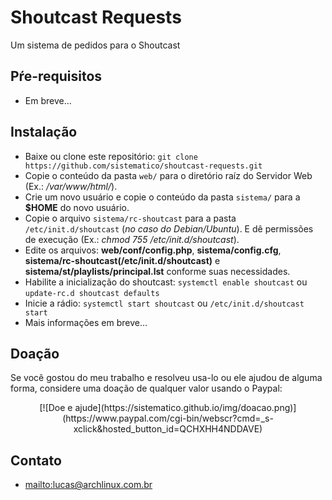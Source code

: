 # Shoutcast Requests
Um sistema de pedidos para o Shoutcast

## Pŕe-requisitos
* Em breve...

## Instalação
* Baixe ou clone este repositório: `git clone https://github.com/sistematico/shoutcast-requests.git`
* Copie o conteúdo da pasta `web/` para o diretório raíz do Servidor Web (Ex.: */var/www/html/*).
* Crie um novo usuário e copie o conteúdo da pasta `sistema/` para a **$HOME** do novo usuário.
* Copie o arquivo `sistema/rc-shoutcast` para a pasta `/etc/init.d/shoutcast` (*no caso do Debian/Ubuntu*). E dê permissões de execução (Ex.: *chmod 755 /etc/init.d/shoutcast*).
* Edite os arquivos: **web/conf/config.php**, **sistema/config.cfg**, **sistema/rc-shoutcast(/etc/init.d/shoutcast)** e **sistema/st/playlists/principal.lst** conforme suas necessidades.
* Habilite a inicialização do shoutcast: `systemctl enable shoutcast` ou `update-rc.d shoutcast defaults`
* Inicie a rádio: `systemctl start shoutcast` ou `/etc/init.d/shoutcast start`
* Mais informações em breve...

## Doação
Se você gostou do meu trabalho e resolveu usa-lo ou ele ajudou de alguma forma, considere uma doação de qualquer valor usando o Paypal:  
<div style="text-align:center">
[![Doe e ajude](https://sistematico.github.io/img/doacao.png)](https://www.paypal.com/cgi-bin/webscr?cmd=_s-xclick&hosted_button_id=QCHXHH4NDDAVE)
</div>


## Contato
* <mailto:lucas@archlinux.com.br>
